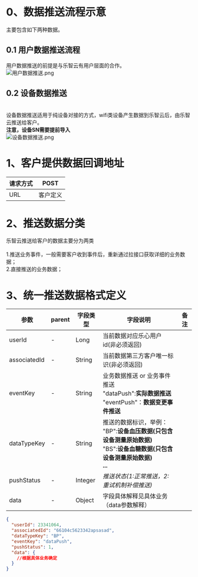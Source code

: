 <a name="BibFT"></a>
# 0、数据推送流程示意
主要包含如下两种数据。
<a name="iFQtN"></a>
## 0.1  用户数据推送流程
用户数据推送的前提是与乐智云有用户层面的合作。<br />![用户数据推送.png](https://cdn.nlark.com/yuque/0/2021/png/279267/1620457966570-99c0f816-ff72-46f3-8c1f-276f88a00225.png#clientId=u6e86d312-81f8-4&from=ui&id=cU1tH&margin=%5Bobject%20Object%5D&name=%E7%94%A8%E6%88%B7%E6%95%B0%E6%8D%AE%E6%8E%A8%E9%80%81.png&originHeight=872&originWidth=2434&originalType=binary&size=138481&status=done&style=none&taskId=uc8211ed3-ec5a-4ac0-ac65-c2e5168b385)<br />

<a name="QHTy9"></a>
## 0.2 设备数据推送

<br />设备数据推送适用于纯设备对接的方式，wifi类设备产生数据到乐智云后，由乐智云推送给客户。<br />**注意，设备SN需要提前导入**<br />![设备数据推送.png](https://cdn.nlark.com/yuque/0/2021/png/279267/1620457955083-1d3bf398-b89b-40af-aea1-94b037c33b77.png#clientId=u6e86d312-81f8-4&from=ui&id=u67104ba7&margin=%5Bobject%20Object%5D&name=%E8%AE%BE%E5%A4%87%E6%95%B0%E6%8D%AE%E6%8E%A8%E9%80%81.png&originHeight=1092&originWidth=2522&originalType=binary&size=202942&status=done&style=none&taskId=ud525a9a7-b58b-4af2-b74b-7e52b37ebdb)
<a name="VVwCE"></a>
# 1、客户提供数据回调地址
| 请求方式 | POST |
| --- | --- |
| URL | 客户定义 |

<a name="zpDQr"></a>
# 2、推送数据分类
乐智云推送给客户的数据主要分为两类<br />
<br />1.推送业务事件，一般需要客户收到事件后，重新通过拉接口获取详细的业务数据；<br />2.直接推送的业务数据；
<a name="lo5dB"></a>
# 3、统一推送数据格式定义
| 参数 | parent | 字段类型 | 字段说明 | 备注 |
| --- | --- | --- | --- | --- |
| userId | - | Long | 当前数据对应乐心用户id(非必须返回) |  |
| associatedId | - | String | 当前数据第三方客户唯一标识(非必须返回) |  |
| eventKey | - | String | 业务数据推送 or 业务事件推送<br />"dataPush":**实际数据推送**<br />"eventPush"：**数据变更事件推送** |  |
| dataTypeKey | - | String | 推送的数据标识，举例：<br />"BP":**设备血压数据(只包含设备测量原始数据)**<br />"BS":**设备血糖数据(只包含设备测量原始数据)**<br />**...** |  |
| pushStatus | - | Integer | _推送状态(1:正常推送，2:重试机制补偿推送)_ |  |
| data | - | Object | 字段具体解释见具体业务（data参数解释） |  |

```json
{
  "userId": 23341064,
  "associatedId": "66104c5623342apsasad",
  "dataTypeKey": "BP",
  "eventKey": "dataPush",
  "pushStatus": 1,
  "data": {
    //根据具体业务确定
  }
}
```



